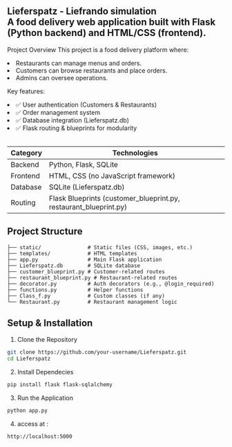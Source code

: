 Lieferspatz - Liefrando simulation <br/>
A food delivery web application built with Flask (Python backend) and HTML/CSS (frontend).
------------------------

Project Overview
This project is a food delivery platform where:

<li> Restaurants can manage menus and orders.
<li> Customers can browse restaurants and place orders.
<li> Admins can oversee operations.

Key features:
<li>✅ User authentication (Customers & Restaurants)
<li>✅ Order management system
<li>✅ Database integration (Lieferspatz.db)
<li>✅ Flask routing & blueprints for modularity
<br/>
<br/>
  
| Category |	Technologies |
| --- | --- |        
| Backend	 |  Python, Flask, SQLite |
| Frontend |	HTML, CSS (no JavaScript framework) |
| Database |	SQLite (Lieferspatz.db) |
| Routing	 |  Flask Blueprints (customer_blueprint.py, restaurant_blueprint.py) |

Project Structure
-------------------------------------
```
├── static/               # Static files (CSS, images, etc.)
├── templates/            # HTML templates
├── app.py                # Main Flask application
├── Lieferspatz.db        # SQLite database
├── customer_blueprint.py # Customer-related routes
├── restaurant_blueprint.py # Restaurant-related routes
├── decorator.py          # Auth decorators (e.g., @login_required)
├── functions.py          # Helper functions
├── Class_f.py            # Custom classes (if any)
└── Restaurant.py         # Restaurant management logic
```

Setup & Installation
------------------------------------
1. Clone the Repository
  ```bash
  git clone https://github.com/your-username/Lieferspatz.git
  cd Lieferspatz
  ```
2. Install Dependecies
  ```bash
  pip install flask flask-sqlalchemy
  ```
3. Run the Application
  ```bash
  python app.py
  ```
4. access at :
  ```bash
  http://localhost:5000
  ```

